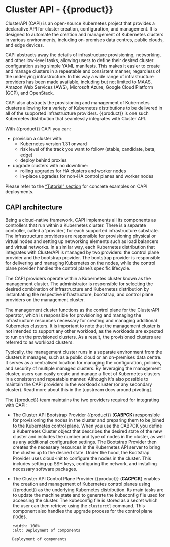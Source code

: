 # Cluster API - {{product}}

ClusterAPI (CAPI) is an open-source Kubernetes project that provides a
declarative API for cluster creation, configuration, and management. It is
designed to automate the creation and management of Kubernetes clusters in
various environments, including on-premises data centres, public clouds, and
edge devices.

CAPI abstracts away the details of infrastructure provisioning, networking, and
other low-level tasks, allowing users to define their desired cluster
configuration using simple YAML manifests. This makes it easier to create and
manage clusters in a repeatable and consistent manner, regardless of the
underlying infrastructure. In this way a wide range of infrastructure providers
has been made available, including but not limited to MAAS, Amazon Web Services
(AWS), Microsoft Azure, Google Cloud Platform (GCP), and OpenStack.

CAPI also abstracts the provisioning and management of Kubernetes clusters
allowing for a variety of Kubernetes distributions to be delivered in all of
the supported infrastructure providers. {{product}} is one such Kubernetes
distribution that seamlessly integrates with Cluster API.

With {{product}} CAPI you can:

- provision a cluster with:
    - Kubernetes version 1.31 onward
    - risk level of the track you want to follow (stable, candidate, beta, edge)
    - deploy behind proxies
- upgrade clusters with no downtime:
    - rolling upgrades for HA clusters and worker nodes
    - in-place upgrades for non-HA control planes and worker nodes

Please refer to the [“Tutorial” section] for concrete examples on CAPI deployments.

## CAPI architecture

Being a cloud-native framework, CAPI implements all its components as
controllers that run within a Kubernetes cluster. There is a separate
controller, called a ‘provider’, for each supported infrastructure substrate.
The infrastructure providers are responsible for provisioning physical or
virtual nodes and setting up networking elements such as load balancers and
virtual networks. In a similar way, each Kubernetes distribution that
integrates with ClusterAPI is managed by two providers: the control plane
provider and the bootstrap provider. The bootstrap provider is responsible for
delivering and managing Kubernetes on the nodes, while the control plane
provider handles the control plane’s specific lifecycle.

The CAPI providers operate within a Kubernetes cluster known as the management
cluster. The administrator is responsible for selecting the desired combination
of infrastructure and Kubernetes distribution by instantiating the respective
infrastructure, bootstrap, and control plane providers on the management
cluster.

The management cluster functions as the control plane for the ClusterAPI
operator, which is responsible for provisioning and managing the infrastructure
resources necessary for creating and managing additional Kubernetes clusters.
It is important to note that the management cluster is not intended to support
any other workload, as the workloads are expected to run on the provisioned
clusters. As a result, the provisioned clusters are referred to as workload
clusters.

Typically, the management cluster runs in a separate environment from the
clusters it manages, such as a public cloud or an on-premises data centre. It
serves as a centralised location for managing the configuration, policies, and
security of multiple managed clusters. By leveraging the management cluster,
users can easily create and manage a fleet of Kubernetes clusters in a
consistent and repeatable manner. Although it's also possible to maintain the
CAPI providers in the workload cluster (or any secondary cluster). 
Read more about this in the [upstream docs around pivoting].

The {{product}} team maintains the two providers required for integrating with CAPI:

- The Cluster API Bootstrap Provider {{product}} (**CABPCK**) responsible for
  provisioning the nodes in the cluster and preparing them to be joined to the
  Kubernetes control plane. When you use the CABPCK you define a Kubernetes
  Cluster object that describes the desired state of the new cluster and
  includes the number and type of nodes in the cluster, as well as any
  additional configuration settings. The Bootstrap Provider then creates the
  necessary resources in the Kubernetes API server to bring the cluster up to
  the desired state. Under the hood, the Bootstrap Provider uses cloud-init to
  configure the nodes in the cluster. This includes setting up SSH keys,
  configuring the network, and installing necessary software packages.

- The Cluster API Control Plane Provider {{product}} (**CACPCK**) enables the
  creation and management of Kubernetes control planes using {{product}} as the
  underlying Kubernetes distribution. Its main tasks are to update the machine
  state and to generate the kubeconfig file used for accessing the cluster. The
  kubeconfig file is stored as a secret which the user can then retrieve using
  the `clusterctl` command. This component also handles the upgrade process for
  the control plane nodes.

```{figure} ../../assets/capi-ck8s.svg
   :width: 100%
   :alt: Deployment of components

   Deployment of components
```

<!-- LINKS -->
[“Tutorial” section]: ./tutorial
[Pivot section]: https://cluster-api.sigs.k8s.io/clusterctl/commands/move#pivot
